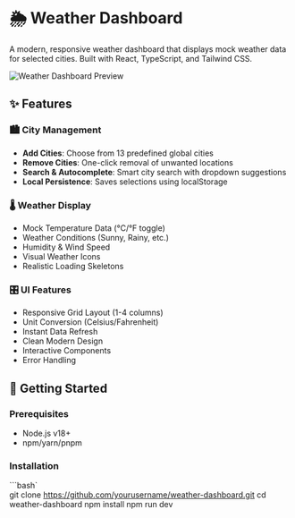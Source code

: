 # 🌦️ Weather Dashboard

A modern, responsive weather dashboard that displays mock weather data for selected cities. Built with React, TypeScript, and Tailwind CSS.

![Weather Dashboard Preview](https://via.placeholder.com/800x500.png?text=Weather+Dashboard+Preview) <!-- Add real screenshot -->

## ✨ Features

### 🏙️ City Management
- **Add Cities**: Choose from 13 predefined global cities
- **Remove Cities**: One-click removal of unwanted locations
- **Search & Autocomplete**: Smart city search with dropdown suggestions
- **Local Persistence**: Saves selections using localStorage

### 🌡️ Weather Display
- Mock Temperature Data (°C/°F toggle)
- Weather Conditions (Sunny, Rainy, etc.)
- Humidity & Wind Speed
- Visual Weather Icons
- Realistic Loading Skeletons

### 🎛️ UI Features
- Responsive Grid Layout (1-4 columns)
- Unit Conversion (Celsius/Fahrenheit)
- Instant Data Refresh
- Clean Modern Design
- Interactive Components
- Error Handling

## 🚀 Getting Started

### Prerequisites
- Node.js v18+
- npm/yarn/pnpm

### Installation
```bash`  
git clone https://github.com/yourusername/weather-dashboard.git
cd weather-dashboard
npm install
npm run dev
